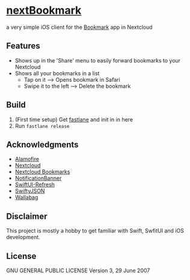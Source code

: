 # [nextBookmark](https://apps.apple.com/de/app/nextbookmark/id1500340092)

a very simple iOS client for the
[Bookmark](https://github.com/nextcloud/bookmarks) app in Nextcloud

## Features
  * Shows up in the 'Share' menu to easily forward bookmarks to your Nextcloud
  * Shows all your bookmarks in a list
    * Tap on it --> Opens bookmark in Safari
    * Swipe it to the left --> Delete the bookmark

## Build

1. (First time setup) Get [fastlane](https://fastlane.tools/) and init in in 
here
2. Run ```fastlane release```

## Acknowledgments
* [Alamofire](https://github.com/Alamofire/Alamofire)
* [Nextcloud](https://nextcloud.com/)
* [Nextcloud Bookmarks](https://github.com/nextcloud/bookmarks)
* [NotificationBanner](https://github.com/Daltron/NotificationBanner)
* [SwiftUI-Refresh](https://github.com/siteline/SwiftUIRefresh)
* [SwiftyJSON](https://github.com/SwiftyJSON/SwiftyJSON)
* [Wallabag](https://github.com/wallabag/ios-app)

## Disclaimer
This project is mostly a hobby to get familiar with Swift, SwfitUI and iOS development.

## License
GNU GENERAL PUBLIC LICENSE Version 3, 29 June 2007
